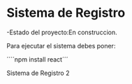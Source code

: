 <h1>Sistema de Registro</h1>
-Estado del proyecto:En construccion.

Para ejecutar el sistema debes poner:

´´´´npm install react´´´

Sistema de Registro 2
